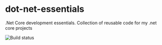 # dot-net-essentials
.Net Core development essentials. Collection of reusable code for my .net core projects

![Build status](https://adrianpadilla.visualstudio.com/_apis/public/build/definitions/cea89f45-7dd4-45a7-8e6e-a18dc4fd6467/4/badge)
